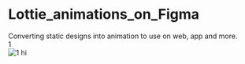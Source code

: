 # Lottie_animations_on_Figma
Converting static designs into animation to use on web, app and more. <br>
1 <br>
![1  hi](https://github.com/user-attachments/assets/f9a47328-dbf9-4a65-a16d-c38b8dc5635a) <br>
